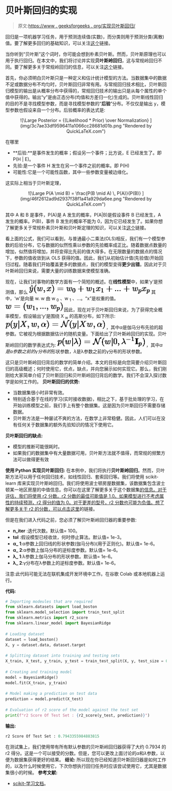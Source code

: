 # 贝叶斯回归的实现

> 原文:[https://www . geeksforgeeks . org/实现贝叶斯回归/](https://www.geeksforgeeks.org/implementation-of-bayesian-regression/)

回归是一项机器学习任务，用于预测连续值(实数)，而分类则用于预测分类(离散)值。要了解更多回归的基础知识，可以关注[这个](https://www.geeksforgeeks.org/types-of-regression-techniques/)链接。

当你听到“贝叶斯”这个词时，你可能会想到朴素贝叶斯。然而，贝叶斯原理也可以用于执行回归。在本文中，我们将讨论并实现**贝叶斯岭回归**，这与常规岭回归不同。要了解更多关于常规岭回归的信息，可以关注[这个](https://www.geeksforgeeks.org/ml-ridge-regressor-using-sklearn/)链接。

首先，你必须明白贝叶斯只是一种定义和估计统计模型的方法。当数据集中的数据不足或数据分布不均匀时，贝叶斯回归非常有用。与常规回归技术相比，贝叶斯回归模型的输出是从概率分布中获得的，常规回归技术的输出只是从每个属性的单个值中获得的。输出“y”是由正态分布(均值和方差归一化)生成的。贝叶斯线性回归的目的不是寻找模型参数，而是寻找模型参数的“**后验**”分布。不仅仅是输出 y，模型参数也假设来自一个分布。后验概率的表达式是:

<center>![\Large Posterior = {(Likelihood * Prior) \over Normalization} ](img/3c7ae33df9596411a1066cc28681d01b.png "Rendered by QuickLaTeX.com")</center>

在哪里

*   **后验:**是事件发生的概率；假设另一个事件；比方说，E 已经发生了。即 P(H | E)。
*   先验:是一个事件 H 发生在另一个事件之前的概率。即 P(H)
*   可能性:它是一个可能性函数，其中一些参数变量被边缘化。

这实际上相当于贝叶斯定理，

<center>![\Large P(A \mid B) = \frac{P(B \mid A) \, P(A)}{P(B)} ](img/46f2612ad9d2937f38f1a41a929da6ee.png "Rendered by QuickLaTeX.com")</center>

其中 A 和 B 是事件，P(A)是 A 发生的概率，P(A|B)是假设事件 B 已经发生，A 发生的概率。P(B)，事件 B 发生的概率不能为 0，因为它已经发生了。如果你想了解更多关于常规朴素贝叶斯和贝叶斯定理的知识，可以关注[这个](https://www.geeksforgeeks.org/naive-bayes-classifiers/)链接。

看上面的公式，我们可以看到，与普通最小二乘法(OLS)相反，我们有一个模型参数的后验分布，它与数据的似然性乘以参数的先验概率成正比。随着数据点数量的增加，似然值将增加，并将变得比先前的值大得多。在无限数量的数据点的情况下，参数的值收敛到从 OLS 获得的值。因此，我们从初始估计值(先验值)开始回归过程。随着我们开始覆盖更多的数据点，我们的模型变得**更少出错**。因此对于贝叶斯岭回归来说，需要大量的训练数据来使模型准确。

现在，让我们对事物的数学方面有一个简短的概述。在**线性模型**中，如果‘y’是预测值，那么
![\Large \hat{y}(w, x) = w_0 + w_1 x_1 + ... + w_p x_p ](img/1d685f499babe45fe5057f61f349439c.png "Rendered by QuickLaTeX.com")
其中，‘w’是向量 w. w 由 w <sub>0</sub> 、w <sub>1</sub> 、…。“x”是权重的值。
![\Large w = (w_1, ..., w_p) ](img/e44022ca088a6cc03a00571e8bdde613.png "Rendered by QuickLaTeX.com")
因此，现在对于贝叶斯回归来说，为了获得完全概率模型，假设输出‘y’是围绕 X <sub>w</sub> 的高斯分布，如下所示:
![\Large p(y|X, w, \alpha) = \mathcal{N}(y|X w, \alpha) ](img/92b838d25a69e5270d6db90ad90343d9.png "Rendered by QuickLaTeX.com")
，其中*α*是伽马分布先验的超参数。它被视为根据数据估计的随机变量。下面给出了贝叶斯岭回归的实现。贝叶斯岭回归的数学表达式为:
![\Large p(w|\lambda) = \mathcal{N}(w|0, \lambda^{-1}\mathbf{I}_{p}) ](img/976ec98a70f7ec22a9a98de71a92dd12.png "Rendered by QuickLaTeX.com")
，其中*α是α参数之前的γ分布的*形状参数，*λ*是λ参数之前的γ分布的形状参数。

这只是贝叶斯岭回归背后的数学的简单介绍。本文的目标是向您简要介绍贝叶斯回归的高级概述；何时使用它，优点，缺点，并向您展示如何实现它。那么，我们刚刚给大家简单介绍了贝叶斯回归和贝叶斯岭回归背后的数学。我们不会深入探讨数学是如何工作的。
**贝叶斯回归的优势:**

*   当数据集很小时非常有效。
*   特别适合基于在线的学习(实时接收数据)，相比之下，基于批处理的学习，在开始训练模型之前，我们手上有整个数据集。这是因为贝叶斯回归不需要存储数据。
*   贝叶斯方法是一种屡试不爽的方法，在数学上非常稳健。因此，人们可以在没有任何关于数据集的额外先验知识的情况下使用它。

**贝叶斯回归的缺点:**

*   模型的推断可能很耗时。
*   如果我们的数据集中有大量数据可用，贝叶斯方法就不值得，而常规的频繁方法可以做得更有效

**使用 Python 实现贝叶斯回归:**
在本例中，我们将执行**贝叶斯岭回归**。然而，贝叶斯方法可以用于任何回归技术，如线性回归、套索回归等。我们将使用 scikit-learn 库来实现贝叶斯岭回归。我们将使用波士顿房屋数据集，该数据集包含波士顿某一地区房屋的中值信息。你可以在这里了解更多关于这个数据集[的信息。对于评估，我们将使用 r2 分数。r2 分数的最佳可能值是 1.0。如果模型进行不考虑属性的持续预测，r2 得分的值为 0。对于更差的型号，r2 分数也可能为负值。想了解更多关于 r2 的分数，可以点击这里](https://www.cs.toronto.edu/~delve/data/boston/bostonDetail.html)的链接。

但是在我们进入代码之前，您必须了解贝叶斯岭回归器的重要参数:

*   **n_iter** :迭代次数。默认值= 100。
*   **tol** :假设模型已经收敛，何时停止算法。默认值= 1e-3。
*   **α_ 1**:α参数上回归线的形状参数(伽马分布)(用于正则化)。默认值= 1e-6。
*   **α_ 2**:α参数上伽马分布的逆标度参数。默认值= 1e-6。
*   **λ_ 1**:λ参数上伽马分布的形状参数。默认值= 1e-6。
*   **λ_ 2**:γ分布在λ参数上的逆标度参数。默认值= 1e-6。

注意:此代码可能无法在联机集成开发环境中工作。在谷歌 Colab 或本地机器上运行。

**代码:**

```py
# Importing modeules that are required
from sklearn.datasets import load_boston
from sklearn.model_selection import train_test_split
from sklearn.metrics import r2_score
from sklearn.linear_model import BayesianRidge

# Loading dataset
dataset = load_boston()
X, y = dataset.data, dataset.target

# Splitting dataset into training and testing sets
X_train, X_test, y_train, y_test = train_test_split(X, y, test_size = 0.15, random_state = 42)

# Creating and training model
model = BayesianRidge()
model.fit(X_train, y_train)

# Model making a prediction on test data
prediction = model.predict(X_test)

# Evaluation of r2 score of the model against the test set
print(f"r2 Score Of Test Set : {r2_score(y_test, prediction)}")
```

**输出:**

```py
r2 Score Of Test Set : 0.7943355984883815

```

在测试集上，我们使用带有所有默认参数的贝叶斯岭回归器获得了大约 0.7934 的 r2 得分。这是一个可以接受的分数。但是，您可以更改上面讨论的*α*和*λ*参数，以便为数据集获得更好的结果。
**结论:**
所以现在你已经知道贝叶斯回归器是如何工作的，以及什么时候使用它，下次你想执行回归任务时应该尝试使用它，尤其是数据集很小的时候。
**参考文献:**

*   [scikit-学习文档](https://scikit-learn.org/stable/modules/linear_model.html#bayesian-regression)。